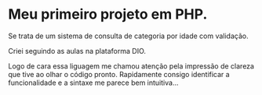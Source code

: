 # Meu primeiro projeto em PHP.
Se trata de um sistema de consulta de categoria por idade com validação.

Criei seguindo as aulas na plataforma DIO.

Logo de cara essa liguagem me chamou atenção pela impressão de clareza que tive ao olhar o código pronto. Rapidamente consigo identificar a funcionalidade e a sintaxe me parece bem intuitiva...
